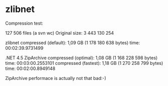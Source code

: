 # zlibnet

Compression test:

127 506 files (a svn wc)
Original size: 3 443 130 254

zlibnet
compressed (default): 1,09 GB (1 178 180 638 bytes) time: 00:02:39.9731499

.NET 4.5 ZipArchive
compressed (optimal): 1,08 GB (1 168 228 598 bytes) time: 00:03:00.2553101
compressed (fastest): 1,18 GB (1 270 258 799 bytes) time: 00:02:00.8949148

ZipArchive performace is actually not that bad:-)
